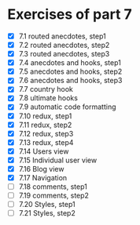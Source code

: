 # Exercises of part 7

- [x] 7.1 routed anecdotes, step1
- [x] 7.2 routed anecdotes, step2
- [x] 7.3 routed anecdotes, step3
- [x] 7.4 anecdotes and hooks, step1
- [x] 7.5 anecdotes and hooks, step2
- [x] 7.6 anecdotes and hooks, step3
- [x] 7.7 country hook
- [x] 7.8 ultimate hooks
- [x] 7.9 automatic code formatting
- [x] 7.10 redux, step1
- [x] 7.11 redux, step2
- [x] 7.12 redux, step3
- [x] 7.13 redux, step4
- [x] 7.14 Users view
- [x] 7.15 Individual user view
- [x] 7.16 Blog view
- [x] 7.17 Navigation
- [ ] 7.18 comments, step1
- [ ] 7.19 comments, step2
- [ ] 7.20 Styles, step1
- [ ] 7.21 Styles, step2